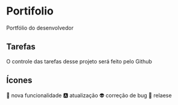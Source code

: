 # Portifolio

Portfólio do desenvolvedor

## Tarefas

O controle das tarefas desse projeto será feito pelo Github

## Ícones

:maple_leaf: nova funcionalidade
:a: atualização
:alien: correção de bug
:checkered_flag: relaese
